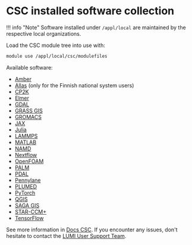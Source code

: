 # CSC installed software collection

!!! info "Note"
    Software installed under `/appl/local` are maintained by the respective
    local organizations.

Load the CSC module tree into use with:

```bash
module use /appl/local/csc/modulefiles
```

Available software:

* [Amber](https://docs.csc.fi/apps/amber/)
* [Allas](https://docs.csc.fi/data/Allas/allas_lumi/) (only for the Finnish national system users)
* [CP2K](https://docs.csc.fi/apps/cp2k/)
* [Elmer](https://docs.csc.fi/apps/elmer/)
* [GDAL](https://docs.csc.fi/apps/gdal/)
* [GRASS GIS](https://docs.csc.fi/apps/grass/)
* [GROMACS](https://docs.csc.fi/apps/gromacs/)
* [JAX](https://docs.csc.fi/apps/jax/)
* [Julia](https://docs.csc.fi/apps/julia/)
* [LAMMPS](https://docs.csc.fi/apps/lammps/)
* [MATLAB](https://docs.csc.fi/apps/matlab/)
* [NAMD](https://docs.csc.fi/apps/namd/)
* [Nextflow](https://docs.csc.fi/apps/nextflow/)
* [OpenFOAM](https://docs.csc.fi/apps/openfoam/)
* [PALM](https://docs.csc.fi/apps/palm/)
* [PDAL](https://docs.csc.fi/apps/pdal/)
* [Pennylane](https://docs.csc.fi/apps/pennylane/)
* [PLUMED](https://docs.csc.fi/apps/plumed/)
* [PyTorch](https://docs.csc.fi/apps/pytorch/)
* [QGIS](https://docs.csc.fi/apps/qgis/)
* [SAGA GIS](https://docs.csc.fi/apps/saga-gis/)
* [STAR-CCM+](https://docs.csc.fi/apps/starccm%2B/)
* [TensorFlow](https://docs.csc.fi/apps/tensorflow/)

See more information in [Docs CSC](https://docs.csc.fi/apps/by_system/#lumi).
If you encounter any issues, don't hesitate to contact the
[LUMI User Support Team](https://lumi-supercomputer.eu/user-support/need-help/).
